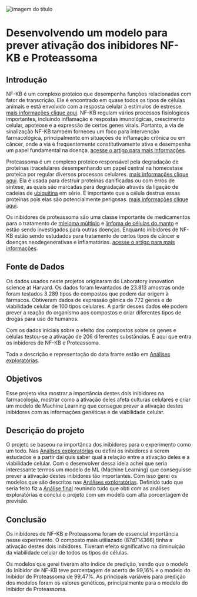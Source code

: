 ![imagem do título](https://www.wreducacional.com.br/img_cursos/prod/img_1230x644/saude/farmacologia.jpg)

# Desenvolvendo um modelo para prever ativação dos inibidores NF-KB e Proteassoma

## Introdução

NF-KB é um complexo proteico que desempenha funções relacionadas com fator de transcrição. Ele é encontrado em quase todos os tipos de células animais e está envolvido com a resposta celular à estímulos de estresse. [mais informações clique aqui](https://pt.wikipedia.org/wiki/NF-%CE%BAB). NF-KB regulam vários processos fisiológicos importantes, incluindo inflamação e respostas imunológicas, crescimento celular, apoteose e a expressão de certos genes virais. Portanto, a via de sinalização NF-KB também forneceu um foco para intervenção farmacológica, principalmente em situações de inflamação crônica ou em câncer, onde a via é frequentemente constitutivamente ativa e desempenha um papel fundamental na doença. [acesse o artigo para mais informações](https://www.nature.com/articles/1209982.pdf).

Proteassoma é um complexo proteico responsável pela degradação de proteínas itracelulares desempenhando um papel central na homeostase proteica por regular diversos processos celulares. [mais informações clique aqui](http://redoxoma.iq.usp.br/paginas_view.php?idPagina=935#.YJfsJSZv81I). Ela é usada para destruir proteínas danificadas ou com erros de síntese, as quais são marcadas para degradação através da ligação de cadeias de [ubiquitina](https://pt.wikipedia.org/wiki/Ubiquitina) em série. É importante que a célula destrua essas proteínas pois elas são potencialmente perigosas. [mais informações clique aqui](https://pt.wikipedia.org/wiki/Proteassoma).

Os inibidores de proteassoma são uma classe importante de medicamentos para o tratamento de [mieloma múltiplo](https://www.abrale.org.br/doencas/mieloma-multiplo/o-que-e/) e [linfoma de células do manto](https://www.abrale.org.br/doencas/linfomas/lnh/subtipos/linfoma-do-manto/o-que-e/) e estão sendo investigados para outras doenças. Enquanto inibidores de NF-KB estão sendo estudados para tratamento de certos tipos de câncer e doenças neodegenerativas e inflamatórias. [acesse o artigo para mais informações](https://www.nature.com/articles/1209982.pdf).

## Fonte de Dados

Os dados usados neste projetos originaram do Laboratory innovation science at Harvard. Os dados foram levantados de 23.813 amostras onde foram testados 3.289 tipos de compostos que podem dar origem à fármacos. Obtiveram dados de expressão gênica de 772 genes e de viabilidade celular de 100 tipos celulares. A partir desses dados ele podem prever a reação do organismo aos compostos e criar diferentes tipos de drogas para uso de humanos.

Com os dados iniciais sobre o efeito dos compostos sobre os genes e células testou-se a ativação de 206 diferentes substâncias. É aqui que entra os inbidores de NF-KB e Proteassoma.

Toda a descrição e representação do data frame estão em [Análises exploratórias](https://github.com/luancsoliver/imersao-dados-desafio-final/blob/main/Notebooks/Analise_exploratoria.ipynb).

## Objetivos

Esse projeto visa mostrar a importância destes dois inibidores na farmacologia, mostrar como a ativação deles afeta culturas celulares e criar um modelo de Machine Learning que consegue prever a ativação destes inibidores com as informações genéticas e de viabilidade celular.

## Descrição do projeto

O projeto se baseou na importânca dos inibidores para o experimento como um todo. Nas [Análises exploratórias](https://github.com/luancsoliver/imersao-dados-desafio-final/blob/main/Notebooks/Analise_exploratoria.ipynb) eu defini os inibidores a serem estudados e a partir daí quis saber qual a relação entre a ativação deles e a viabilidade celular. Com o desenvolver dessa ideia achei que seria interessante termos um modelo de ML (Machine Learning) que conseguisse prever a ativação destes inibidores tão importantes. Com isso gerei os modelos que são descritos nas [Análises exploratórias](https://github.com/luancsoliver/imersao-dados-desafio-final/blob/main/Notebooks/Analise_exploratoria.ipynb).
Definido tudo que seria feito fiz a [Análise final](https://github.com/luancsoliver/imersao-dados-desafio-final/blob/main/Notebooks/Analise_final.ipynb) reunindo tudo que obti com as análises exploratórias e concluí o projeto com um modelo com alta porcentagem de previsão.

## Conclusão

Os inibidores de NF-KB e Proteassoma foram de essencial importância nesse experimento. O composto mais utiliazado (87d714366) tinha a ativação destes dois inibidores. Tiveram efeito significativo na diminuição da viabilidade celular de todos os tipos de células.

Os modelos que gerei tiveram alto índice de predição, sendo que o modelo do Inibidor de NF-KB teve porcentagem de acerto de 99,16% e o modelo do Inibidor de Proteassoma de 99,47%. As principais variáveis para predição dos modelos foram os valores genéticos, principalmente para o modelo do Inibidor de Proteassoma.
